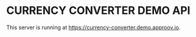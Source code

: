 # CURRENCY CONVERTER DEMO API

This server is running at https://currency-converter.demo.approov.io.
